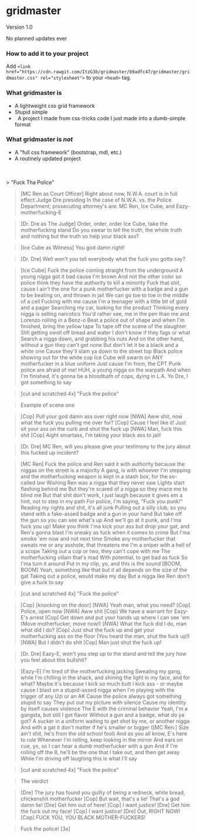 # gridmaster
Version 1.0

No planned updates ever

### How to add it to your project

Add `<link href="https://cdn.rawgit.com/ItzG3b/gridmaster/b9adfc47/gridmaster/gridmaster.css" rel="stylesheet">` to your `<head>` tag.

### What gridmaster is
-   A lightweight css grid framework
-   Stupid simple
-   A project I made from css-tricks code I just made into a dumb-simple format

### What gridmaster is _not_

-   A "full css framework" (bootstrap, mdl, etc.)
-   A routinely updated project


<br />
<br />
> "Fuck Tha Police"

>[MC Ren as Court Officer]
Right about now, N.W.A. court is in full effect
Judge Dre presiding
In the case of N.W.A. vs. the Police Department;
prosecuting attorney's are: MC Ren, Ice Cube,
and Eazy-motherfucking-E

>[Dr. Dre as The Judge]
Order, order, order
Ice Cube, take the motherfucking stand
Do you swear to tell the truth, the whole truth
and nothing but the truth so help your black ass?

>[Ice Cube as Witness]
You god damn right!

>[Dr. Dre]
Well won't you tell everybody what the fuck you gotta say?

>[Ice Cube]
Fuck the police coming straight from the underground
A young nigga got it bad cause I'm brown
And not the other color so police think
they have the authority to kill a minority
Fuck that shit, cause I ain't the one
for a punk motherfucker with a badge and a gun
to be beating on, and thrown in jail
We can go toe to toe in the middle of a cell
Fucking with me cause I'm a teenager
with a little bit of gold and a pager
Searching my car, looking for the product
Thinking every nigga is selling narcotics
You'd rather see, me in the pen
than me and Lorenzo rolling in a Benz-o
Beat a police out of shape
and when I'm finished, bring the yellow tape
To tape off the scene of the slaughter
Still getting swoll off bread and water
I don't know if they fags or what
Search a nigga down, and grabbing his nuts
And on the other hand, without a gun they can't get none
But don't let it be a black and a white one
Cause they'll slam ya down to the street top
Black police showing out for the white cop
Ice Cube will swarm
on ANY motherfucker in a blue uniform
Just cause I'm from, the CPT
Punk police are afraid of me!
HUH, a young nigga on the warpath
And when I'm finished, it's gonna be a bloodbath
of cops, dying in L.A.
Yo Dre, I got something to say

>[cut and scratched 4x] "Fuck the police"

>Example of scene one

>[Cop] Pull your god damn ass over right now
[NWA] Aww shit, now what the fuck you pulling me over for?
[Cop] Cause I feel like it!
Just sit your ass on the curb and shut the fuck up
[NWA] Man, fuck this shit
[Cop] Aight smartass, I'm taking your black ass to jail!

>[Dr. Dre]
MC Ren, will you please give your testimony
to the jury about this fucked up incident?

>[MC Ren]
Fuck the police and Ren said it with authority
because the niggas on the street is a majority
A gang, is with whoever I'm stepping
and the motherfucking weapon is kept in
a stash box, for the so-called law
Wishing Ren was a nigga that they never saw
Lights start flashing behind me
But they're scared of a nigga so they mace me to blind me
But that shit don't work, I just laugh
because it gives em a hint, not to step in my path
For police, I'm saying, "Fuck you punk!"
Reading my rights and shit, it's all junk
Pulling out a silly club, so you stand
with a fake-assed badge and a gun in your hand
But take off the gun so you can see what's up
And we'll go at it punk, and I'ma fuck you up!
Make you think I'ma kick your ass
but drop your gat, and Ren's gonna blast
I'm sneaky as fuck when it comes to crime
But I'ma smoke 'em now and not next time
Smoke any motherfucker that sweats me
or any asshole, that threatens me
I'm a sniper with a hell of a scope
Taking out a cop or two, they can't cope with me
The motherfucking villain that's mad
With potential, to get bad as fuck
So I'ma turn it around
Put in my clip, yo, and this is the sound
[BOOM, BOOM] Yeah, something like that
but it all depends on the size of the gat
Taking out a police, would make my day
But a nigga like Ren don't give a fuck to say

>[cut and scratched 4x] "Fuck the police"

>[Cop] [knocking on the door]
[NWA] Yeah man, what you need?
[Cop] Police, open now
[NWA] Aww shit
[Cop] We have a warrant for Eazy-E's arrest
[Cop] Get down and put your hands up where I can see 'em
(Move motherfucker, move now!)
[NWA] What the fuck did I do, man what did I do?
[Cop] Just shut the fuck up
and get your motherfucking ass on the floor
(You heard the man, shut the fuck up!)
[NWA] But I didn't do shit
[Cop] Man just shut the fuck up!

>[Dr. Dre]
Eazy-E, won't you step up to the stand
and tell the jury how you feel about this bullshit?

>[Eazy-E]
I'm tired of the motherfucking jacking
Sweating my gang, while I'm chilling in the shack, and
shining the light in my face, and for what?
Maybe it's because I kick so much butt
I kick ass - or maybe cause I blast
on a stupid-assed nigga when I'm playing with the trigger
of any Uzi or an AK
Cause the police always got something stupid to say
They put out my picture with silence
Cause my identity by itself causes violence
The E with the criminal behavior
Yeah, I'm a gangsta, but still I got flavor
Without a gun and a badge, what do ya got?
A sucker in a uniform waiting to get shot
by me, or another nigga
And with a gat it don't matter if he's smaller or bigger
([MC Ren:] Size ain't shit, he's from the old school fool)
And as you all know, E's here to rule
Whenever I'm rolling, keep looking in the mirror
And ears on cue, yo, so I can hear a
dumb motherfucker with a gun
And if I'm rolling off the 8, he'll be the one
that I take out, and then get away
While I'm driving off laughing this is what I'll say

>[cut and scratched 4x] "Fuck the police"

>The verdict

>[Dre] The jury has found you guilty of being a redneck,
white bread, chickenshit motherfucker
[Cop] But wait, that's a lie! That's a god damn lie!
[Dre] Get him out of here!
[Cop] I want justice!
[Dre] Get him the fuck out my face!
[Cop] I want justice!
[Dre] Out, RIGHT NOW!
[Cop] FUCK YOU, YOU BLACK MOTHER-FUCKERS!

>Fuck the police! [3x]

